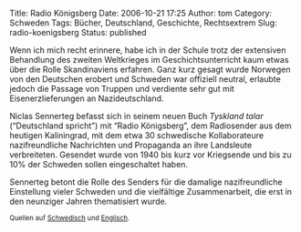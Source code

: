 Title: Radio Königsberg
Date: 2006-10-21 17:25
Author: tom
Category: Schweden
Tags: Bücher, Deutschland, Geschichte, Rechtsextrem
Slug: radio-koenigsberg
Status: published

Wenn ich mich recht erinnere, habe ich in der Schule trotz der
extensiven Behandlung des zweiten Weltkrieges im Geschichtsunterricht
kaum etwas über die Rolle Skandinaviens erfahren. Ganz kurz gesagt wurde
Norwegen von den Deutschen erobert und Schweden war offiziell neutral,
erlaubte jedoch die Passage von Truppen und verdiente sehr gut mit
Eisenerzlieferungen an Nazideutschland.

Niclas Sennerteg befasst sich in seinem neuen Buch *Tyskland talar*
(“Deutschland spricht”) mit “Radio Königsberg”, dem Radiosender aus dem
heutigen Kaliningrad, mit dem etwa 30 schwedische Kollaborateure
nazifreundliche Nachrichten und Propaganda an ihre Landsleute
verbreiteten. Gesendet wurde von 1940 bis kurz vor Kriegsende und bis zu
10% der Schweden sollen eingeschaltet haben.

Sennerteg betont die Rolle des Senders für die damalige nazifreundliche
Einstellung vieler Schweden und die vielfältige Zusammenarbeit, die erst
in den neunziger Jahren thematisiert wurde.

<small>Quellen auf
[Schwedisch](http://www.sr.se/cgi-bin/p1/program/artikel.asp?ProgramID=406&nyheter=1&Artikel=968134)
und
[Englisch](http://www.thelocal.se/article.php?ID=5195&date=20061012).
</small>

